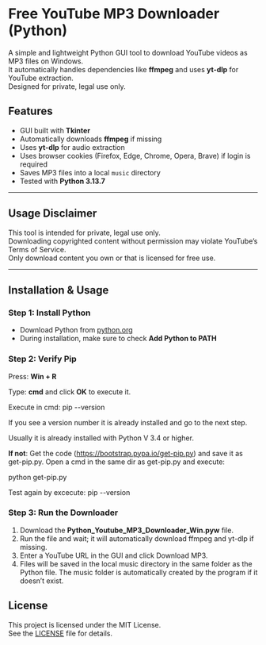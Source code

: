 # Free YouTube MP3 Downloader (Python)


A simple and lightweight Python GUI tool to download YouTube videos as MP3 files on Windows.  
It automatically handles dependencies like **ffmpeg** and uses **yt-dlp** for YouTube extraction.  
Designed for private, legal use only. 

## Features
- GUI built with **Tkinter**
- Automatically downloads **ffmpeg** if missing
- Uses **yt-dlp** for audio extraction
- Uses browser cookies (Firefox, Edge, Chrome, Opera, Brave) if login is required
- Saves MP3 files into a local `music` directory
- Tested with **Python 3.13.7**

---

## Usage Disclaimer
This tool is intended for private, legal use only.  
Downloading copyrighted content without permission may violate YouTube’s Terms of Service.  
Only download content you own or that is licensed for free use.  

---

## Installation & Usage

### Step 1: Install Python
- Download Python from [python.org](https://www.python.org/)  
- During installation, make sure to check **Add Python to PATH**

### Step 2: Verify Pip
Press: __Win + R__

Type: __cmd__
and click __OK__ to execute it. 
 
Execute in cmd: pip --version

If you see a version number it is already installed and go to the next step.

Usually it is already installed with Python V 3.4 or higher.

__If not__:
  Get the code (https://bootstrap.pypa.io/get-pip.py) and save it as get-pip.py.
  Open a cmd in the same dir as get-pip.py and execute: 
  
  python get-pip.py
  
  Test again by excecute: pip --version
### Step 3: Run the Downloader
1. Download the __Python_Youtube_MP3_Downloader_Win.pyw__ file.
2. Run the file and wait; it will automatically download ffmpeg and yt-dlp if missing.
3. Enter a YouTube URL in the GUI and click Download MP3.
4. Files will be saved in the local music directory in the same folder as the Python file. The music folder is automatically created by the program if it doesn’t exist.

## License

This project is licensed under the MIT License.  
See the [LICENSE](LICENSE) file for details.





